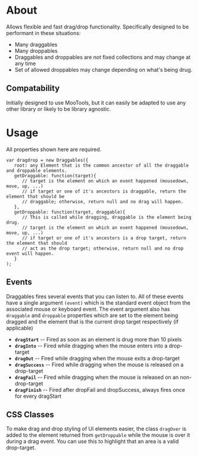 # About #
Allows flexible and fast drag/drop functionality.
Specifically designed to be performant in these situations:

* Many draggables
* Many droppables
* Draggables and droppables are not fixed collections and may change at any time
* Set of allowed droppables may change depending on what's being drug.

## Compatability ##
Initially designed to use MooTools, but it can easily be adapted to use any other library or likely
to be library agnostic.

# Usage #
All properties shown here are required.

    var dragdrop = new Draggables({
       root: any Element that is the common ancestor of all the draggable and droppable elements.
       getDraggable: function(target){
          // target is the element on which an event happened (mousedown, move, up, ...)
          // if target or one of it's ancestors is draggable, return the element that should be
          // draggable; otherwise, return null and no drag will happen.
       },
       getDroppable: function(target, draggable){
          // This is called while dragging, draggable is the element being drug.
          // target is the element on which an event happened (mousedown, move, up, ...)
          // if target or one of it's ancestors is a drop target, return the element that should
          // act as the drop target; otherwise, return null and no drop event will happen.
       }
    );

## Events ##
Draggables fires several events that you can listen to.
All of these events have a single argument `(event)` which is the standard event
object from the associated mouse or keyboard event. The event argument also has
`draggable` and `droppable` properties which are set to the element being dragged and the element
that is the current drop target respectively (if applicable)

* **`dragStart`**    -- Fired as soon as an element is drug more than 10 pixels
* **`dragInto`**     -- Fired while dragging when the mouse enters into a drop-target
* **`dragOut`**      -- Fired while dragging when the mouse exits a drop-target
* **`dragSuccess`**  -- Fired while dragging when the mouse is released on a drop-target
* **`dragFail`**     -- Fired while dragging when the mouse is released on an non-drop-target
* **`dragFinish`**   -- Fired after dropFail and dropSuccess, always fires once for every dragStart

## CSS Classes ##
To make drag and drop styling of UI elements easier, the class `dragOver` is added to the
element returned from `getDroppable` while the mouse is over it during a drag event.  You can use
this to highlight that an area is a valid drop-target.